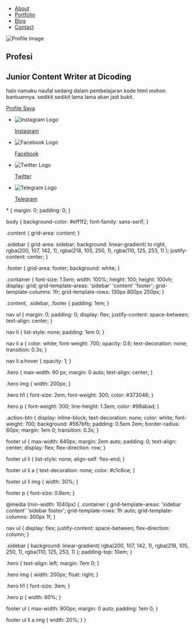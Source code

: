 <!DOCTYPE html>
<html lang="en">
<head>
    <meta charset="UTF-8" />
    <meta name="viewport" content="width=device-width, initial-scale=1.0" />
    <link rel="stylesheet" href="style.css" />
    <title>Web Portofolio</title>
</head>
<body>
    <div class="container">
        <div class="sidebar">
            <nav>
                <ul>
                    <li><a href="">About</a></li>
                    <li><a href="">Portfolio</a></li>
                    <li><a href="">Blog</a></li>
                    <li><a href="">Contact</a></li>
                </ul>
            </nav>
        </div>
        <main class="content">
            <section class="hero">
                <img src="online.png" alt="Profile Image" />
                <div class="hero-content">
                    <h1>Profesi</h1>
                    <h2>Junior Content Writer at Dicoding</h2>
                    <p>
                       halo namaku naufal sedang dalam pembelajaran kode html mohon bantuannya.
                      sedikit sedikit lama lama akan jadi bukit.
                    </p>
                    <a href="" class="action-btn">Profile Saya</a>
                </div>
            </section>
        </main>
        <div class="footer">
            <footer>
                <ul>
                    <li>
                        <img src="instagram.png" alt="Instagram Logo" />
                        <a href="#"><p>Instagram</p></a>
                    </li>
                    <li>
                        <img src="facebook.png" alt="Facebook Logo" />
                        <a href="#"><p>Facebook</p></a>
                    </li>
                    <li>
                        <img src="twitter.png" alt="Twitter Logo" />
                        <a href="#"><p>Twitter</p></a>
                    </li>
                    <li>
                        <img src="telegram.png" alt="Telegram Logo" />
                        <a href="#"><p>Telegram</p></a>
                    </li>
                </ul>
            </footer>
        </div>
    </div>
</body>
</html>
* {
  margin: 0;
  padding: 0;
}
 
body {
  background-color: #eff1f2;
  font-family: sans-serif;
}
 
.content {
  grid-area: content;
}
 
.sidebar {
  grid-area: sidebar;
  background: linear-gradient(
    to right,
    rgba(200, 107, 142, 1),
    rgba(218, 105, 250, 1),
    rgba(110, 125, 253, 1)
  );
  justify-content: center;
}
 
.footer {
  grid-area: footer;
  background: white;
}
 
.container {
  font-size: 1.5em;
  width: 100%;
  height: 100;
  height: 100vh;
  display: grid;
  grid-template-areas: 'sidebar' 'content' 'footer';
  grid-template-columns: 1fr;
  grid-template-rows: 130px 800px 250px;
}
 
.content,
.sidebar,
.footer {
  padding: 1em;
}
 
nav ul {
  margin: 0;
  padding: 0;
  display: flex;
  justify-content: space-between;
  text-align: center;
}
 
nav li {
  list-style: none;
  padding: 1em 0;
}
 
nav li a {
  color: white;
  font-weight: 700;
  opacity: 0.6;
  text-decoration: none;
  transition: 0.3s;
}
 
nav li a:hover {
  opacity: 1;
}
 
.hero {
  max-width: 90 px;
  margin: 0 auto;
  text-align: center;
}
 
.hero img {
  width: 200px;
}
 
.hero h1 {
  font-size: 2em;
  font-weight: 300;
  color: #373046;
}
 
.hero p {
  font-weight: 300;
  line-height: 1.3em;
  color: #98abad;
}
 
.action-btn {
  display: inline-block;
  text-decoration: none;
  color: white;
  font-weight: 700;
  background: #567bfb;
  padding: 0.5em 2em;
  border-radius: 60px;
  margin: 1em 0;
  transition: 0.3s;
}
 
footer ul {
  max-width: 640px;
  margin: 2em auto;
  padding: 0;
  text-align: center;
  display: flex;
  flex-direction: row;
}
 
footer ul li {
  list-style: none;
  align-self: flex-end;
}
 
footer ul li a {
  text-decoration: none;
  color: #c1c6ce;
}
 
footer ul li img {
  width: 30%;
}
 
footer p {
  font-size: 0.8em;
}
 
@media (min-width: 1040px) {
  .container {
    grid-template-areas: 'sidebar content' 'sidebar footer';
    grid-template-rows: 1fr auto;
    grid-template-columns: 300px 1f;
  }
 
  nav ul {
    display: flex;
    justify-content: space-between;
    flex-direction: column;
  }
 
  .sidebar {
    background: linear-gradient(
      rgba(200, 107, 142, 1),
      rgba(218, 105, 250, 1),
      rgba(110, 125, 253, 1)
    );
    padding-top: 10em;
  }
 
  .hero {
    text-align: left;
    margin: 7em 0;
  }
 
  .hero img {
    width: 200px;
    float: right;
  }
 
  .hero h1 {
    font-size: 3em;
  }
 
  .hero p {
    width: 60%;
  }
 
  footer ul {
    max-width: 900px;
    margin: 0 auto;
    padding: 1em 0;
  }
 
  footer ul li a img {
    width: 20%;
  }
}
